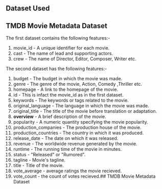 ## Dataset Used

## TMDB Movie Metadata Dataset

The first dataset contains the following features:-

1. movie_id - A unique identifier for each movie.
2. cast - The name of lead and supporting actors.
3. crew - The name of Director, Editor, Composer, Writer etc.

The second dataset has the following features:-

1. budget - The budget in which the movie was made.
2. genre - The genre of the movie, Action, Comedy ,Thriller etc.
3. homepage - A link to the homepage of the movie.
4. id - This is infact the movie_id as in the first dataset.
5. keywords - The keywords or tags related to the movie.
6. original_language - The language in which the movie was made.
7. original_title - The title of the movie before translation or adaptation.
8. **overview** - A brief description of the movie.
9. popularity - A numeric quantity specifying the movie popularity.
10. production_companies - The production house of the movie.
11. production_countries - The country in which it was produced.
12. release_date - The date on which it was released.
13. revenue - The worldwide revenue generated by the movie.
14. runtime - The running time of the movie in minutes.
15. status - "Released" or "Rumored".
16. tagline - Movie's tagline.
17. title - Title of the movie.
18. vote_average - average ratings the movie recieved.
19. vote_count - the count of votes recieved.## TMDB Movie Metadata Dataset